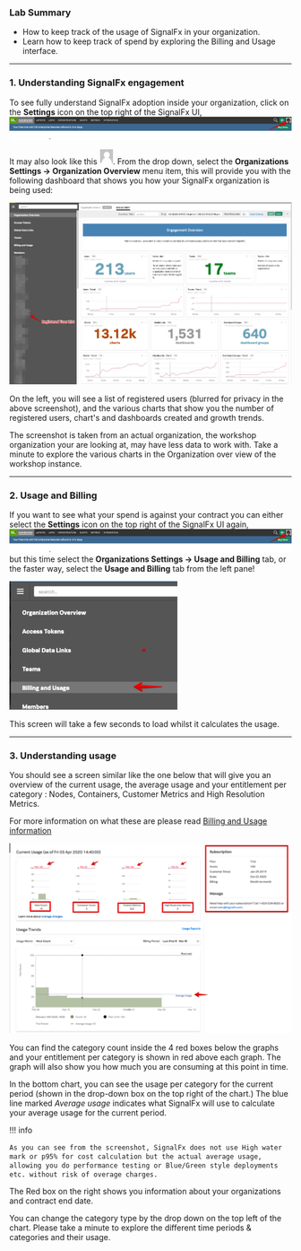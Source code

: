### Lab Summary

*  How to keep track of the usage of SignalFx in your organization.
*  Learn how to keep track of spend by exploring the Billing and Usage interface.

---

### 1. Understanding SignalFx engagement

To see fully understand SignalFx adoption inside your organization, click on the **Settings** icon on the top right of the SignalFx UI,
![Settings Icon](../images/M1-l7-1.jpg)

It may also look like this ![gray user icon](../images/M1-l7-2.jpg).
From the drop down, select the **Organizations Settings → Organization Overview** menu item, this will provide 
you with the following dashboard that shows you how your SignalFx organization is being used:

![Organization overview](../images/M1-l7-3.jpg)

On the left, you will see a list of registered users (blurred for privacy in the above screenshot), and the various charts that show you the number of registered users, chart's and dashboards created and growth trends.

The screenshot is taken from an actual organization, the workshop organization  your are looking at,
may have less data to work with.
Take a minute to explore the various charts in the Organization over view of the workshop instance.

---

### 2. Usage and Billing
If you want to see what your spend is against your contract you can either select the  **Settings** icon on the top right of the SignalFx UI again,
![Settings Icon](../images/M1-l7-1.jpg)
but this time select the **Organizations Settings → Usage and Billing** tab, or the faster way, select the **Usage and Billing** tab from the left pane!

![Left pane](../images/M1-l7-4.jpg)

This screen will take a few seconds to load whilst it calculates the usage.

---

### 3. Understanding usage
You should see a screen similar like the one below  that will give you an overview of the current usage, 
the average usage  and your entitlement per category : Nodes, Containers, Customer Metrics and 
High Resolution Metrics.  

For more information on what these are please read [ Billing and Usage information](https://docs.signalfx.com/en/latest/admin-guide/usage.html#viewing-billing-and-usage-information)
 
![Billing and Usage](../images/M1-l7-6.jpg)

You can find the category count inside the 4 red boxes below the graphs and your entitlement 
per category is shown in red above each graph. 
The graph will also show you how much you are consuming at this point in time.

In the bottom chart, you can see the usage per category for the current period (shown in the 
drop-down box on the top right of the chart.) 
The blue line marked _Average usage_ indicates what SignalFx will use to calculate your average usage 
for the current period. 

!!! info

    As you can see from the screenshot, SignalFx does not use High water mark or p95% for cost calculation but the actual average usage, allowing you do performance testing or Blue/Green style deployments etc. without risk of overage charges.

The Red box on the right  shows you information about your organizations and contract end date.

You can change the category type by the drop down on the top left of the chart.
Please take a minute to explore the different time periods & categories and their usage.
